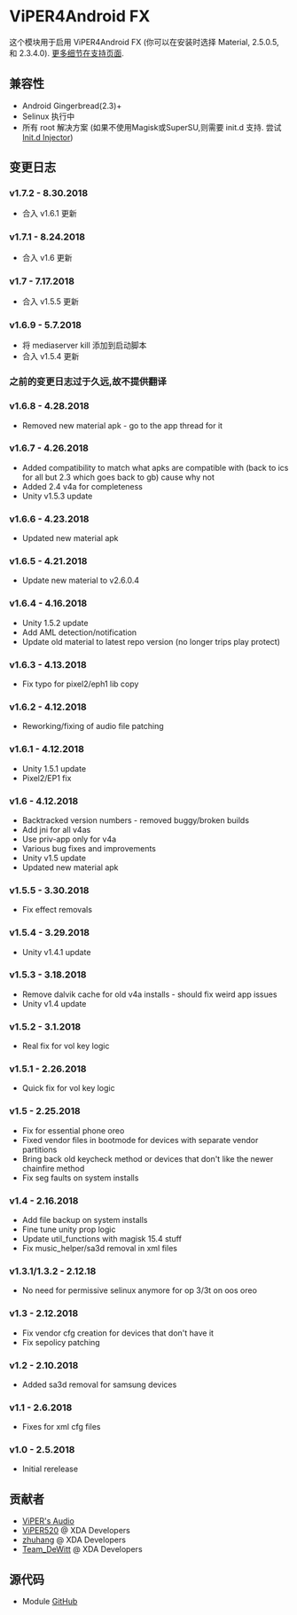 # ViPER4Android FX
这个模块用于启用 ViPER4Android FX  (你可以在安装时选择 Material, 2.5.0.5, 和 2.3.4.0). [更多细节在支持页面](https://forum.xda-developers.com/apps/magisk/module-viper4android-fx-2-5-0-5-t3577058).

## 兼容性
* Android Gingerbread(2.3)+
* Selinux 执行中
* 所有 root 解决方案 (如果不使用Magisk或SuperSU,则需要 init.d 支持. 尝试 [Init.d Injector](https://forum.xda-developers.com/android/software-hacking/mod-universal-init-d-injector-wip-t3692105))

## 变更日志
### v1.7.2 - 8.30.2018
* 合入 v1.6.1 更新

### v1.7.1 - 8.24.2018
* 合入 v1.6 更新

### v1.7 - 7.17.2018
* 合入 v1.5.5 更新

### v1.6.9 - 5.7.2018
* 将 mediaserver kill 添加到启动脚本
* 合入 v1.5.4 更新

### 之前的变更日志过于久远,故不提供翻译

### v1.6.8 - 4.28.2018
* Removed new material apk - go to the app thread for it

### v1.6.7 - 4.26.2018
* Added compatibility to match what apks are compatible with (back to ics for all but 2.3 which goes back to gb) cause why not
* Added 2.4 v4a for completeness
* Unity v1.5.3 update

### v1.6.6 - 4.23.2018
* Updated new material apk

### v1.6.5 - 4.21.2018
* Update new material to v2.6.0.4

### v1.6.4 - 4.16.2018
* Unity 1.5.2 update
* Add AML detection/notification
* Update old material to latest repo version (no longer trips play protect)

### v1.6.3 - 4.13.2018
* Fix typo for pixel2/eph1 lib copy

### v1.6.2 - 4.12.2018
* Reworking/fixing of audio file patching

### v1.6.1 - 4.12.2018
* Unity 1.5.1 update
* Pixel2/EP1 fix

### v1.6 - 4.12.2018
* Backtracked version numbers - removed buggy/broken builds
* Add jni for all v4as
* Use priv-app only for v4a
* Various bug fixes and improvements
* Unity v1.5 update
* Updated new material apk

### v1.5.5 - 3.30.2018
* Fix effect removals

### v1.5.4 - 3.29.2018
* Unity v1.4.1 update

### v1.5.3 - 3.18.2018
* Remove dalvik cache for old v4a installs - should fix weird app issues
* Unity v1.4 update

### v1.5.2 - 3.1.2018
* Real fix for vol key logic

### v1.5.1 - 2.26.2018
* Quick fix for vol key logic

### v1.5 - 2.25.2018
* Fix for essential phone oreo
* Fixed vendor files in bootmode for devices with separate vendor partitions
* Bring back old keycheck method or devices that don't like the newer chainfire method
* Fix seg faults on system installs

### v1.4 - 2.16.2018
* Add file backup on system installs
* Fine tune unity prop logic
* Update util_functions with magisk 15.4 stuff
* Fix music_helper/sa3d removal in xml files

### v1.3.1/1.3.2 - 2.12.18
* No need for permissive selinux anymore for op 3/3t on oos oreo

### v1.3 - 2.12.2018
* Fix vendor cfg creation for devices that don't have it
* Fix sepolicy patching

### v1.2 - 2.10.2018
* Added sa3d removal for samsung devices

### v1.1 - 2.6.2018
* Fixes for xml cfg files

### v1.0 - 2.5.2018
* Initial rerelease

## 贡献者
* [ViPER's Audio](http://vipersaudio.com/blog/)
* [ViPER520](http://vipersaudio.com/blog/) @ XDA Developers
* [zhuhang](https://forum.xda-developers.com/showthread.php?t=2191223) @ XDA Developers
* [Team_DeWitt](https://forum.xda-developers.com/android/apps-games/app-viper4android-fx-2-6-0-0-t3774651) @ XDA Developers

## 源代码
* Module [GitHub](https://github.com/therealahrion/ViPER4Android-FX)
